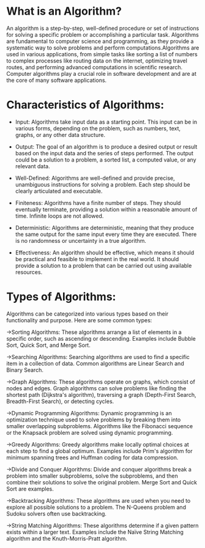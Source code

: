 # What is an Algorithm?
An algorithm is a step-by-step, well-defined procedure or set of instructions for solving a specific problem or accomplishing a particular task. Algorithms are fundamental to computer science and programming, as they provide a systematic way to solve problems and perform computations.Algorithms are used in various applications, from simple tasks like sorting a list of numbers to complex processes like routing data on the internet, optimizing travel routes, and performing advanced computations in scientific research. Computer algorithms play a crucial role in software development and are at the core of many software applications.

# Characteristics of Algorithms:
- Input: Algorithms take input data as a starting point. This input can be in various forms, depending on the problem, such as numbers, text, graphs, or any other data structure.

- Output: The goal of an algorithm is to produce a desired output or result based on the input data and the series of steps performed. The output could be a solution to a problem, a sorted list, a computed value, or any relevant data.

- Well-Defined: Algorithms are well-defined and provide precise, unambiguous instructions for solving a problem. Each step should be clearly articulated and executable.

- Finiteness: Algorithms have a finite number of steps. They should eventually terminate, providing a solution within a reasonable amount of time. Infinite loops are not allowed.

- Deterministic: Algorithms are deterministic, meaning that they produce the same output for the same input every time they are executed. There is no randomness or uncertainty in a true algorithm.

- Effectiveness: An algorithm should be effective, which means it should be practical and feasible to implement in the real world. It should provide a solution to a problem that can be carried out using available resources.

# Types of Algorithms:
Algorithms can be categorized into various types based on their functionality and purpose. Here are some common types:

->Sorting Algorithms: These algorithms arrange a list of elements in a specific order, such as ascending or descending. Examples include Bubble Sort, Quick Sort, and Merge Sort.

->Searching Algorithms: Searching algorithms are used to find a specific item in a collection of data. Common algorithms are Linear Search and Binary Search.

->Graph Algorithms: These algorithms operate on graphs, which consist of nodes and edges. Graph algorithms can solve problems like finding the shortest path (Dijkstra's algorithm), traversing a graph (Depth-First Search, Breadth-First Search), or detecting cycles.

->Dynamic Programming Algorithms: Dynamic programming is an optimization technique used to solve problems by breaking them into smaller overlapping subproblems. Algorithms like the Fibonacci sequence or the Knapsack problem are solved using dynamic programming.

->Greedy Algorithms: Greedy algorithms make locally optimal choices at each step to find a global optimum. Examples include Prim's algorithm for minimum spanning trees and Huffman coding for data compression.

->Divide and Conquer Algorithms: Divide and conquer algorithms break a problem into smaller subproblems, solve the subproblems, and then combine their solutions to solve the original problem. Merge Sort and Quick Sort are examples.

->Backtracking Algorithms: These algorithms are used when you need to explore all possible solutions to a problem. The N-Queens problem and Sudoku solvers often use backtracking.

->String Matching Algorithms: These algorithms determine if a given pattern exists within a larger text. Examples include the Naïve String Matching algorithm and the Knuth-Morris-Pratt algorithm.
